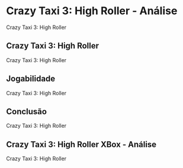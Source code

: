 ---
---

# Crazy Taxi 3: High Roller - Análise

Crazy Taxi 3: High Roller

## Crazy Taxi 3: High Roller

Crazy Taxi 3: High Roller

## Jogabilidade

Crazy Taxi 3: High Roller

## Conclusão

Crazy Taxi 3: High Roller

## Crazy Taxi 3: High Roller XBox - Análise

Crazy Taxi 3: High Roller

